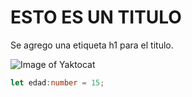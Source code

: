 # ESTO ES UN TITULO




Se agrego una etiqueta h1 para el titulo.

![Image of Yaktocat](https://octodex.github.com/images/yaktocat.png)

``` typeScript
let edad:number = 15;
```
